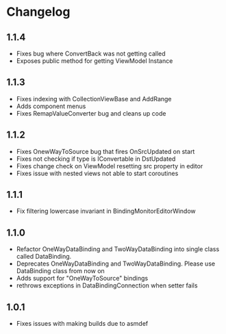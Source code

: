 # Changelog

## 1.1.4
- Fixes bug where ConvertBack was not getting called
- Exposes public method for getting ViewModel Instance

## 1.1.3
- Fixes indexing with CollectionViewBase and AddRange
- Adds component menus
- Fixes RemapValueConverter bug and cleans up code

## 1.1.2
- Fixes OnewWayToSource bug that fires OnSrcUpdated on start
- Fixes not checking if type is IConvertable in DstUpdated
- Fixes change check on ViewModel resetting src property in editor
- Fixes issue with nested views not able to start coroutines

## 1.1.1
- Fix filtering lowercase invariant in BindingMonitorEditorWindow

## 1.1.0
- Refactor OneWayDataBinding and TwoWayDataBinding into single class called DataBinding.
- Deprecates OneWayDataBinding and TwoWayDataBinding. Please use DataBinding class from now on
- Adds support for "OneWayToSource" bindings
- rethrows exceptions in DataBindingConnection when setter fails

## 1.0.1
- Fixes issues with making builds due to asmdef


